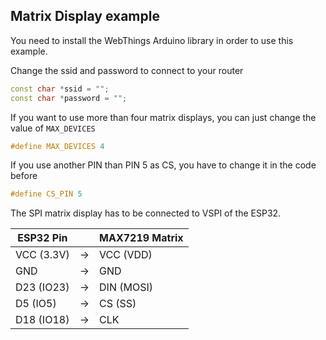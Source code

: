 ## Matrix Display example

You need to install the WebThings Arduino library in order to use this example.

Change the ssid and password to connect to your router

```c++
const char *ssid = "";
const char *password = "";
```

If you want to use more than four matrix displays, you can just change the value of `MAX_DEVICES`

```c++
#define MAX_DEVICES 4
```

If you use another PIN than PIN 5 as CS, you have to change it in the code before

```c++
#define CS_PIN 5
```

The SPI matrix display has to be connected to VSPI of the ESP32.

|  ESP32 Pin  |   | MAX7219 Matrix |
|-------------|---|----------------|
| VCC (3.3V)  | → |    VCC (VDD)   |
|     GND     | → |       GND      |
|  D23 (IO23) | → |   DIN (MOSI)   |
|   D5 (IO5)  | → |     CS (SS)    |
|  D18 (IO18) | → |       CLK      |